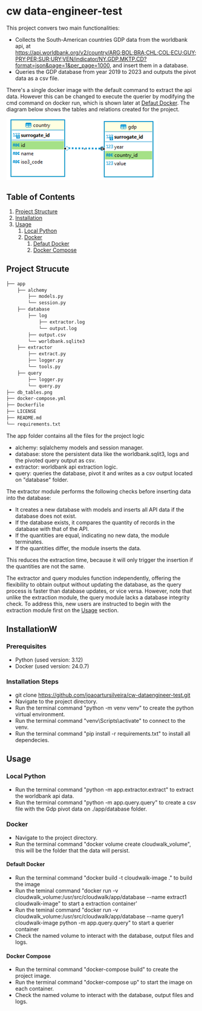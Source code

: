 # cw data-engineer-test

This project convers two main functionalities:
- Collects the South-American countries GDP data from the worldbank api, at https://api.worldbank.org/v2/country/ARG;BOL;BRA;CHL;COL;ECU;GUY;PRY;PER;SUR;URY;VEN/indicator/NY.GDP.MKTP.CD?format=json&page=1&per_page=1000, and insert them in a database.
- Queries the GDP database from year 2019 to 2023 and outputs the pivot data as a csv file.


There's a single docker image with the default command to extract the api data.
However this can be changed to execute the querier by modifying the cmd command on docker run, which is shown later at [Defaut Docker](#default-docker). The diagram below shows the tables and relations created for the project.
<p align="left">
  <img src="db_tables.png" width="400">
</p>



## Table of Contents
1. [Project Structure](#project-strucute)
2. [Installation](#installation)
3. [Usage](#usage)
    1. [Local Python](#local-python)
    2. [Docker](#docker)
        1. [Defaut Docker](#default-docker)
        2. [Docker Compose](#docker-compose)


## Project Strucute
```bash
├── app
    ├── alchemy
        ├── models.py
        └── session.py
    ├── database
        ├── log
            ├── extractor.log
            └── output.log
        ├── output.csv
        └── worldbank.sqlite3
    ├── extractor
        ├── extract.py
        ├── logger.py
        └── tools.py
    ├── query
        ├── logger.py
        └── query.py
├── db_tables.png
├── docker-compose.yml
├── Dockerfile
├── LICENSE
├── README.md
└── requirements.txt
```

The app folder contains all the files for the project logic
- alchemy: sqlalchemy models and session manager.
- database: store the persistent data like the worldbank.sqlit3, logs and the pivoted query output as csv.
- extractor: worldbank api extraction logic.
- query: queries the database, pivot it and writes as a csv output located on "database" folder.

The extractor module performs the following checks before inserting data into the database:
- It creates a new database with models and inserts all API data if the database does not exist.
- If the database exists, it compares the quantity of records in the database with that of the API.
- If the quantities are equal, indicating no new data, the module terminates.
- If the quantities differ, the module inserts the data.

This reduces the extraction time, because it will only trigger the insertion if the quantities are not the same.


The extractor and query modules function independently, offering the flexibility to obtain output without updating the database, as the query process is faster than database updates, or vice versa. However, note that unlike the extraction module, the query module lacks a database integrity check. To address this, new users are instructed to begin with the extraction module first on the [Usage](#usage) section.

## InstallationW

### Prerequisites
- Python (used version: 3.12)
- Docker (used version: 24.0.7)


### Installation Steps
- git clone https://github.com/joaoartursilveira/cw-dataengineer-test.git
- Navigate to the project directory.
- Run the terminal command "python -m venv venv" to create the python virtual environment.
- Run the terminal command "venv\Scripts\activate" to connect to the venv.
- Run the terminal command "pip install -r requirements.txt" to install all dependecies.


## Usage

### Local Python
- Run the terminal command "python -m app.extractor.extract" to extract the worldbank api data.
- Run the terminal command "python -m app.query.query" to create a csv file with the Gdp pivot data on ./app/database folder.


### Docker
- Navigate to the project directory.
- Run the terminal command "docker volume create cloudwalk_volume", this will be the folder that the data will persist.

#### Default Docker
- Run the terminal command "docker build -t cloudwalk-image ." to build the image
- Run the teminal command "docker run -v cloudwalk_volume:/usr/src/cloudwalk/app/database --name extract1 cloudwalk-image" to start a extraction container'
- Run the teminal command "docker run -v cloudwalk_volume:/usr/src/cloudwalk/app/database --name query1 cloudwalk-image python -m app.query.query" to start a querier container
- Check the named volume to interact with the database, output files and logs.

#### Docker Compose
- Run the terminal command "docker-compose build" to create the project image.
- Run the terminal command "docker-compose up" to start the image on each container.
- Check the named volume to interact with the database, output files and logs.